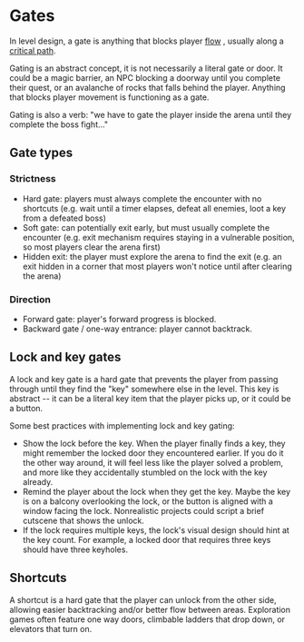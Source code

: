# Gates

In level design, a gate is anything that blocks player [flow](../../flow/) , usually along a [critical path](../criticalpath.md).

Gating is an abstract concept, it is not necessarily a literal gate or door. It could be a magic barrier, an NPC blocking a doorway until you complete their quest, or an avalanche of rocks that falls behind the player. Anything that blocks player movement is functioning as a gate.

Gating is also a verb: "we have to gate the player inside the arena until they complete the boss fight..."

## Gate types

### Strictness
  * Hard gate: players must always complete the encounter with no shortcuts (e.g. wait until a timer elapses, defeat all enemies, loot a key from a defeated boss)
  * Soft gate: can potentially exit early, but must usually complete the encounter (e.g. exit mechanism requires staying in a vulnerable position, so most players clear the arena first)
  * Hidden exit: the player must explore the arena to find the exit (e.g. an exit hidden in a corner that most players won't notice until after clearing the arena)

### Direction
  * Forward gate: player's forward progress is blocked.
  * Backward gate / one-way entrance: player cannot backtrack.

## Lock and key gates

A lock and key gate is a hard gate that prevents the player from passing through until they find the "key" somewhere else in the level. This key is abstract -- it can be a literal key item that the player picks up, or it could be a button.

Some best practices with implementing lock and key gating:
  * Show the lock before the key. When the player finally finds a key, they might remember the locked door they encountered earlier. If you do it the other way around, it will feel less like the player solved a problem, and more like they accidentally stumbled on the lock with the key already.
  * Remind the player about the lock when they get the key. Maybe the key is on a balcony overlooking the lock, or the button is aligned with a window facing the lock. Nonrealistic projects could script a brief cutscene that shows the unlock.
  * If the lock requires multiple keys, the lock's visual design should hint at the key count. For example, a locked door that requires three keys should have three keyholes.

## Shortcuts

A shortcut is a hard gate that the player can unlock from the other side, allowing easier backtracking and/or better flow between areas. Exploration games often feature one way doors, climbable ladders that drop down, or elevators that turn on.
